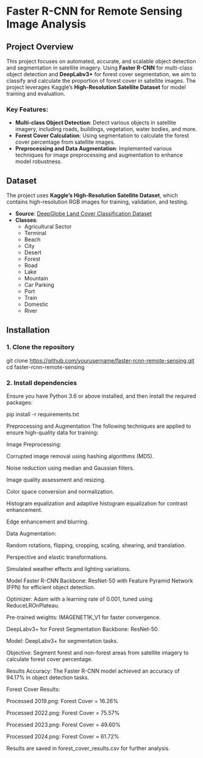 # Faster R-CNN for Remote Sensing Image Analysis

## Project Overview
This project focuses on automated, accurate, and scalable object detection and segmentation in satellite imagery. Using **Faster R-CNN** for multi-class object detection and **DeepLabv3+** for forest cover segmentation, we aim to classify and calculate the proportion of forest cover in satellite images. The project leverages Kaggle’s **High-Resolution Satellite Dataset** for model training and evaluation.

### Key Features:
- **Multi-class Object Detection**: Detect various objects in satellite imagery, including roads, buildings, vegetation, water bodies, and more.
- **Forest Cover Calculation**: Using segmentation to calculate the forest cover percentage from satellite images.
- **Preprocessing and Data Augmentation**: Implemented various techniques for image preprocessing and augmentation to enhance model robustness.

## Dataset
The project uses **Kaggle’s High-Resolution Satellite Dataset**, which contains high-resolution RGB images for training, validation, and testing.

- **Source**: [DeepGlobe Land Cover Classification Dataset](https://www.kaggle.com/datasets/balraj98/deepglobe-land-cover-classificationdataset)
- **Classes**: 
    - Agricultural Sector
    - Terminal
    - Beach
    - City
    - Desert
    - Forest
    - Road
    - Lake
    - Mountain
    - Car Parking
    - Port
    - Train
    - Domestic
    - River

## Installation

### 1. Clone the repository
git clone https://github.com/yourusername/faster-rcnn-remote-sensing.git
cd faster-rcnn-remote-sensing

### 2. Install dependencies
Ensure you have Python 3.6 or above installed, and then install the required packages:

pip install -r requirements.txt

Preprocessing and Augmentation
The following techniques are applied to ensure high-quality data for training:

Image Preprocessing:

Corrupted image removal using hashing algorithms (MD5).

Noise reduction using median and Gaussian filters.

Image quality assessment and resizing.

Color space conversion and normalization.

Histogram equalization and adaptive histogram equalization for contrast enhancement.

Edge enhancement and blurring.

Data Augmentation:

Random rotations, flipping, cropping, scaling, shearing, and translation.

Perspective and elastic transformations.

Simulated weather effects and lighting variations.

Model
Faster R-CNN
Backbone: ResNet-50 with Feature Pyramid Network (FPN) for efficient object detection.

Optimizer: Adam with a learning rate of 0.001, tuned using ReduceLROnPlateau.

Pre-trained weights: IMAGENET1K_V1 for faster convergence.

DeepLabv3+ for Forest Segmentation
Backbone: ResNet-50.

Model: DeepLabv3+ for segmentation tasks.

Objective: Segment forest and non-forest areas from satellite imagery to calculate forest cover percentage.

Results
Accuracy: The Faster R-CNN model achieved an accuracy of 94.17% in object detection tasks.

Forest Cover Results:

Processed 2019.png: Forest Cover = 16.26%

Processed 2022.png: Forest Cover = 75.57%

Processed 2023.png: Forest Cover = 49.60%

Processed 2024.png: Forest Cover = 61.72%

Results are saved in forest_cover_results.csv for further analysis.
